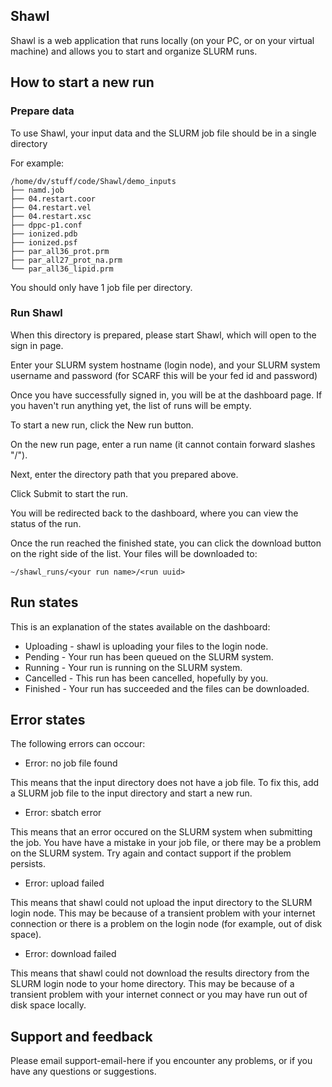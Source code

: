 ## Shawl

Shawl is a web application that runs locally (on your PC, or on your virtual machine) and allows you to start and organize SLURM runs.

## How to start a new run

### Prepare data

To use Shawl, your input data and the SLURM job file should be in a single directory

For example:

    /home/dv/stuff/code/Shawl/demo_inputs
    ├── namd.job
    ├── 04.restart.coor
    ├── 04.restart.vel
    ├── 04.restart.xsc
    ├── dppc-p1.conf
    ├── ionized.pdb
    ├── ionized.psf
    ├── par_all36_prot.prm
    ├── par_all27_prot_na.prm
    └── par_all36_lipid.prm

You should only have 1 job file per directory.

### Run Shawl

When this directory is prepared, please start Shawl, which will open to the sign in page.

Enter your SLURM system hostname (login node), and your SLURM system username and password (for SCARF this will be your fed id and password)

Once you have successfully signed in, you will be at the dashboard page. If you
haven't run anything yet, the list of runs will be empty.

To start a new run, click the New run button.

On the new run page, enter a run name (it cannot contain forward slashes "/").

Next, enter the directory path that you prepared above.

Click Submit to start the run.

You will be redirected back to the dashboard, where you can view the status of the run.

Once the run reached the finished state, you can click the download button on the right side of the list. Your files will be downloaded to:

    ~/shawl_runs/<your run name>/<run uuid>

## Run states

This is an explanation of the states available on the dashboard:

- Uploading - shawl is uploading your files to the login node.
- Pending - Your run has been queued on the SLURM system.
- Running - Your run is running on the SLURM system.
- Cancelled - This run has been cancelled, hopefully by you.
- Finished - Your run has succeeded and the files can be downloaded.

## Error states

The following errors can occour:

- Error: no job file found

This means that the input directory does not have a job file. To fix this, add a SLURM job file to the input directory and start a new run.

- Error: sbatch error

This means that an error occured on the SLURM system when submitting the job. You have have a mistake in your job file, or there may be a problem on the SLURM system. Try again and contact support if the problem persists.

- Error: upload failed

This means that shawl could not upload the input directory to the SLURM login node. This may be because of a transient problem with your internet connection or there is a problem on the login node (for example, out of disk space).

- Error: download failed

This means that shawl could not download the results directory from the SLURM login node to your home directory. This may be because of a transient problem with your internet connect or you may have run out of disk space locally.

## Support and feedback

Please email support-email-here if you encounter any problems, or if you have any questions or suggestions.
